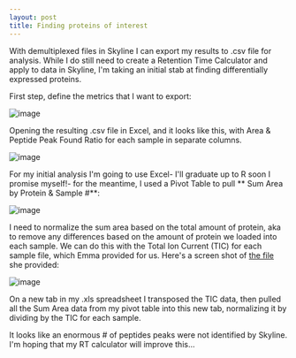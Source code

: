 ```yaml
---
layout: post
title: Finding proteins of interest 
---
```


With demultiplexed files in Skyline I can export my results to .csv file for analysis.  While I do still need to create a Retention Time Calculator and apply to data in Skyline, I'm taking an initial stab at finding differentially expressed proteins.  

First step, define the metrics that I want to export: 

![image](https://cloud.githubusercontent.com/assets/17264765/25982620/de216ca0-3692-11e7-9fb1-0391f0c0f7f4.png)

Opening the resulting .csv file in Excel, and it looks like this, with Area & Peptide Peak Found Ratio for each sample in separate columns.  

![image](https://cloud.githubusercontent.com/assets/17264765/25982681/6256f40e-3693-11e7-9f9f-53cdbd6e93f2.png)

For my initial analysis I'm going to use Excel- I'll graduate up to R soon I promise myself!- for the meantime, I used a Pivot Table to pull ** Sum Area by Protein & Sample #**:

![image](https://cloud.githubusercontent.com/assets/17264765/25984090/77feb0e4-369d-11e7-8aeb-a2438b90ae07.png)

I need to normalize the sum area based on the total amount of protein, aka to remove any differences based on the amount of protein we loaded into each sample. We can do this with the Total Ion Current (TIC) for each sample file, which Emma provided for us. Here's a screen shot of [the file](https://github.com/laurahspencer/DNR_Geoduck/blob/master/Data/TIC%20(1).xlsx) she provided: 

![image](https://cloud.githubusercontent.com/assets/17264765/25984208/323f146c-369e-11e7-95bd-6bd5e930c85f.png)

On a new tab in my .xls spreadsheet I transposed the TIC data, then pulled all the Sum Area data from my pivot table into this new tab, normalizing it by dividing by the TIC for each sample. 

It looks like an enormous # of peptides peaks were not identified by Skyline. I'm hoping that my RT calculator will improve this... 
